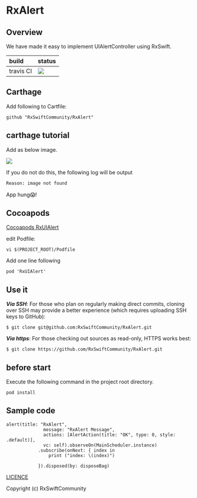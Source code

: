 # RxAlert

## Overview

We have made it easy to implement UIAlertController using RxSwift.


|build|status|
|:-------|:---|
|travis CI|[![](https://travis-ci.org/RxSwiftCommunity/RxAlert.svg?branch=master)](https://travis-ci.org/RxSwiftCommunity/RxAlert)|

## Carthage

Add following to Cartfile:

```
github "RxSwiftCommunity/RxAlert"
```

## carthage tutorial
Add as below image.

![](./doc/tutorial.png)

If you do not do this, the following log will be output

```bash
Reason: image not found
```
App hung😱!


## Cocoapods

[Cocoapods RxUIAlert](https://cocoapods.org/pods/RxUIAlert)

edit Podfile:

```
vi $(PROJECT_ROOT)/Podfile
```

Add one line following 

```
pod 'RxUIAlert'
```

## Use it

***Via SSH***: For those who plan on regularly making direct commits, cloning over SSH may provide a better experience (which requires uploading SSH keys to GitHub):

```
$ git clone git@github.com:RxSwiftCommunity/RxAlert.git
```
***Via https***: For those checking out sources as read-only, HTTPS works best:

```
$ git clone https://github.com/RxSwiftCommunity/RxAlert.git
```

## before start

Execute the following command in the project root directory.

```
pod install
```


## Sample code

```
alert(title: "RxAlert",
              message: "RxAlert Message",
              actions: [AlertAction(title: "OK", type: 0, style: .default)],
              vc: self).observeOn(MainScheduler.instance)
            .subscribe(onNext: { index in
                print ("index: \(index)")
                
            }).disposed(by: disposeBag)
```

[LICENCE](https://github.com/RxSwiftCommunity/RxAlert/blob/master/LICENSE)

Copyright (c) RxSwiftCommunity
